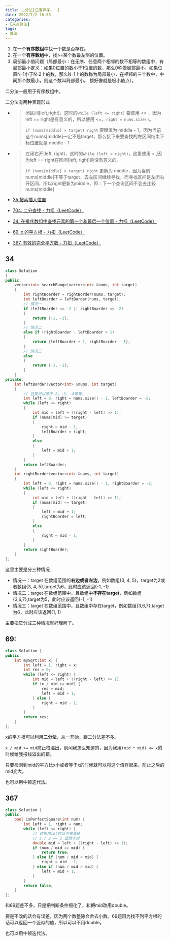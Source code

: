 ```yaml
---
title: 二分法[已废弃😭️...]
date: 2022/7/2 16:58
categories:
- [来点算法]
tags:
- 算法
---
```


1. 在一个**有序数组**中找一个数是否存在。
2. 在一个**有序数组**中，找>=某个数最左侧的位置。
3. 局部最小值问题（局部最小：在无序、任意两个相邻的数不相等的数组中，有局部最小定义：如果0位置的数小于1位置的数，那么0称做局部最小，如果位置N-1小于N-2上的数，那么N-1上的数称为局部最小，在相邻的三个数中，中间那个数最小，则这个数叫局部最小。 额好像就是极小值点）。

<!-- more -->

二分法一般用于有序数组中。

二分法有两种表现形式

- >  闭区间[left,right]，这时的`while (left <= right)` 要使用 <= ，因为left == right是有意义的，所以使用 <=。`right = nums.size()`。
  >
  > `if (nums[middle] > target) right` 要赋值为 middle - 1，因为当前这个nums[middle]一定不是target，那么接下来要查找的左区间结束下标位置就是 middle - 1

- > 左闭右开[left, right)，这时的`while (left < right)`，这里使用 < ,因为left == right在区间[left, right)是没有意义的。
  >
  > `if (nums[middle] > target) right` 更新为 middle，因为当前nums[middle]不等于target，去左区间继续寻找，而寻找区间是左闭右开区间，所以right更新为middle，即：下一个查询区间不会去比较nums[middle]

- [35.搜索插入位置](https://programmercarl.com/0035.搜索插入位置.html)
- [704. 二分查找 - 力扣（LeetCode）](https://leetcode.cn/problems/binary-search/)

- [34. 在排序数组中查找元素的第一个和最后一个位置 - 力扣（LeetCode）](https://leetcode.cn/problems/find-first-and-last-position-of-element-in-sorted-array/)
- [69. x 的平方根 - 力扣（LeetCode）](https://leetcode.cn/problems/sqrtx/)
- [367. 有效的完全平方数 - 力扣（LeetCode）](https://leetcode.cn/problems/valid-perfect-square/)

## 34

```cpp
class Solution
{
public:
    vector<int> searchRange(vector<int> &nums, int target)
    {
        int rightBoarder = rightBorder(nums, target);
        int leftBoarder = leftBorder(nums, target);
        // 情况一
        if (leftBoarder == -2 || rightBoarder == -2)
        {
            return {-1, -1};
        }
        // 情况二
        else if (rightBoarder - leftBoarder > 1)
        {
            return {leftBoarder + 1, rightBoarder - 1};
        }
        // 情况三
        else
        {
            return {-1, -1};
        }
    }
private:
    int leftBorder(vector<int> &nums, int target)
    {
        // 这里可以等于-2，-3，-4等等。
        int left = 0, right = nums.size() - 1, leftBoarder = -2;
        while (left <= right)
        {
            int mid = left + ((right - left) >> 1);
            if (nums[mid] >= target)
            {
                right = mid - 1;
                leftBoarder = right;
            }
            else
            {
                left = mid + 1;
            }
        }
        return leftBoarder;
    }
    int rightBorder(vector<int> &nums, int target)
    {
        int left = 0, right = nums.size() - 1, rightBoarder = -2;
        while (left <= right)
        {
            int mid = left + ((right - left) >> 1);
            if (nums[mid] <= target)
            {
                left = mid + 1;
                rightBoarder = left;
            }
            else
            {
                right = mid - 1;
            }
        }
        return rightBoarder;
    }
};
```

这里主要是分三种情况

- 情况一：target 在数组范围的**右边或者左边**，例如数组{3, 4, 5}，target为2或者数组{3, 4, 5},target为6，此时应该返回{-1, -1}
- 情况二：target 在数组范围中，且数组中**不存在target**，例如数组{3,6,7},target为5，此时应该返回{-1, -1}
- 情况三：target 在数组范围中，且数组中存在target，例如数组{3,6,7},target为6，此时应该返回{1, 1}

主要把它分成三种情况就好理解了。

## 69:

```cpp
class Solution {
public:
    int mySqrt(int x) {
        int left = 1, right = x;
        int res = 0;
        while (left <= right) {
            int mid = left + ((right - left) >> 1);
            if (x / mid >= mid) {
                res = mid;
                left = mid + 1;
            } else {
                right = mid - 1;
            }
        }
        return res;
    }
};
```

x的平方根可以利用**二分法**，从一开始，跟二分法差不多。

`x / mid >= mid`防止栈溢出，别问我怎么知道的，因为我用`(mid * mid) <= x`的时候给我报栈溢出的错。

只要检测到mid的平方比x小或者等于x的时候就可以将这个值存起来，防止之后的mid变大。

也可以用牛顿迭代法。

## 367

```cpp
class Solution {
public:
    bool isPerfectSquare(int num) {
        int left = 1, right = num;
        while (left <= right) {
            // 这里用int的话不够准确
            // 5 / 2 == 2 显然不对
            double mid = left + ((right - left) >> 1);
            if (num / mid == mid) {
                return true;
            } else if (num / mid < mid) {
                right = mid - 1; 
            } else if (num / mid > mid) {
                left = mid + 1;
            }
        }
        return false;
    }
};
```

和69题差不多，只是把判断条件细化了，和把mid改用double。

要是不改的话会有误差，因为两个数整除会舍去小数。69题因为找不到平方根的话可以返回一个近似的值，所以可以不用double。

也可以用牛顿迭代法。
